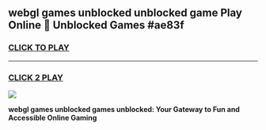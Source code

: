 
## webgl games unblocked unblocked game Play Online 👋 Unblocked Games #ae83f
<h3>
<a href="https://premium.freeplayer.one?title=webgl_games_unblocked&ref=21F">CLICK TO PLAY</a></h3>
<hr>

<h3>
<a href="https://premium.freeplayer.one?title=webgl_games_unblocked&ref=21F">CLICK 2 PLAY</a>
  
</h3>

<a href="https://premium.freeplayer.one?title=webgl_games_unblocked&ref=21F/"><img src="https://clearcache.store/games.png"></a>


**webgl games unblocked games unblocked: Your Gateway to Fun and Accessible Online Gaming**
